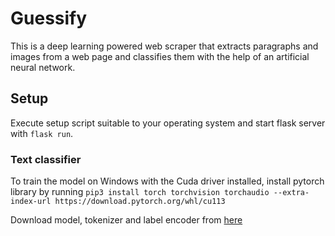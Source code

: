# Guessify

This is a deep learning powered web scraper that extracts paragraphs and images from a web page and classifies them with the help of an artificial neural network.

## Setup
Execute setup script suitable to your operating system and start flask server with `flask run`.

### Text classifier
To train the model on Windows with the Cuda driver installed, install pytorch library by running `pip3 install torch torchvision torchaudio --extra-index-url https://download.pytorch.org/whl/cu113`

Download model, tokenizer and label encoder from [here](https://drive.google.com/drive/folders/1vbcoxmtzY6V-2lVl2PeSswlha44xKCO5?usp=sharing)
